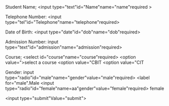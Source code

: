 <Form action= "process_form.php"me
  
  <label for="name">Student Name;</label>
<input type="text"id="Name"name="name"required >

<label for="telephone">Telephone Number:</label>
<input type="tel"id="Telephone"name="telephone"required>

<label for="dob">Date of Birth:</label>
<input type="date"id="dob"name="dob"required>

<label for="admission">Admission Number:</label>
input type="text"id="admission"name="admission"required>

<label for="course">Course;</label>
<select id="course"name="course"required>
    <option value=">select a course</option>
    <option value="CBIT</option>
    <option value="CIT</option>
</select >   

<label>Gender:</label>
input type="radio"id="male"name="gender"value="male"required>
<label for="male".Male</label>
<input type="radio"id="female"name=aa"gender"value="female"required>
<label for="female">female</label>

<input type="submit"Value="submit">

</form>
